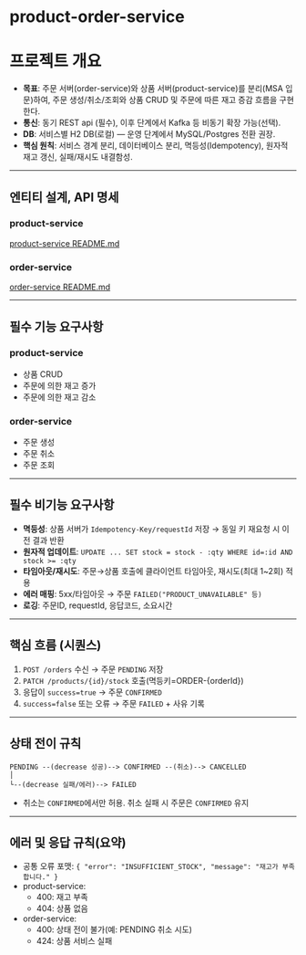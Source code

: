 # product-order-service
# 프로젝트 개요

- **목표**: 주문 서버(order-service)와 상품 서버(product-service)를 분리(MSA 입문)하여, 주문 생성/취소/조회와 상품 CRUD 및 주문에 따른 재고 증감 흐름을 구현한다.
- **통신**: 동기 REST api (필수), 이후 단계에서 Kafka 등 비동기 확장 가능(선택).
- **DB**: 서비스별 H2 DB(로컬) — 운영 단계에서 MySQL/Postgres 전환 권장.
- **핵심 원칙**: 서비스 경계 분리, 데이터베이스 분리, 멱등성(Idempotency), 원자적 재고 갱신, 실패/재시도 내결함성.

---
## 엔티티 설계, API 명세
### product-service
  [product-service README.md]()
### order-service
  [order-service README.md]()
  
---
## 필수 기능 요구사항

### product-service

- 상품 CRUD
- 주문에 의한 재고 증가
- 주문에 의한 재고 감소

### order-service

- 주문 생성
- 주문 취소
- 주문 조회

---

## 필수 비기능 요구사항

- **멱등성**: 상품 서버가 `Idempotency-Key/requestId` 저장 → 동일 키 재요청 시 이전 결과 반환
- **원자적 업데이트**: `UPDATE ... SET stock = stock - :qty WHERE id=:id AND stock >= :qty`
- **타임아웃/재시도**: 주문→상품 호출에 클라이언트 타임아웃, 재시도(최대 1~2회) 적용
- **에러 매핑**: 5xx/타임아웃 → 주문 `FAILED("PRODUCT_UNAVAILABLE" 등)`
- **로깅**: 주문ID, requestId, 응답코드, 소요시간

---

## 핵심 흐름 (시퀀스)

1. `POST /orders` 수신 → 주문 `PENDING` 저장
2. `PATCH /products/{id}/stock` 호출(멱등키=ORDER-{orderId})
3. 응답이 `success=true` → 주문 `CONFIRMED`
4. `success=false` 또는 오류 → 주문 `FAILED` + 사유 기록

---

## 상태 전이 규칙

```smalltalk
PENDING --(decrease 성공)--> CONFIRMED --(취소)--> CANCELLED
│
└--(decrease 실패/에러)--> FAILED
```

- 취소는 `CONFIRMED`에서만 허용. 취소 실패 시 주문은 `CONFIRMED` 유지

---

## 에러 및 응답 규칙(요약)

- 공통 오류 포맷: `{ "error": "INSUFFICIENT_STOCK", "message": "재고가 부족합니다." }`
- product-service:
    - 400: 재고 부족
    - 404: 상품 없음
- order-service:
    - 400: 상태 전이 불가(예: PENDING 취소 시도)
    - 424: 상품 서비스 실패
